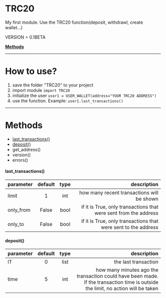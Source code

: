 # TRC20
My first module. Use the TRC20 function(deposit, withdrawl, create wallet...)

VERSION = 0.1BETA


**[Methods](#Methods)**

***
# How to use?

1. save the folder "TRC20" to your project
2. import module
  ```import TRC20```
3. initialize the user
   ```user1 = USER_WALLET(address="YOUR TRC20 ADDRESS")```
4. use the function. Example:
   ```user1.last_transactions()```
***
# <a id="Methods">Methods</a>
+ [last_transactions()](#lT)
+ [deposit()](#deposit)
+ get_address()
+ version()
+ errors()

#### <a id="lT">last_transactions()</a>
parameter | default | type | description |
:-------------|:------------:|:-------:|----------------------------:
limit | 1 | int | how many recent transactions will be shown
only_from | False | bool | if it is True, only transactions that were sent from the address
only_to | False | bool | if it is True, only transactions that were sent to the address

#### <a id="deposit">deposit()</a>
parameter | default | type | description |
:-------------|:------------:|:-------:|----------------------------:
lT | 0 | list | the last transaction
time | 5 | int | how many minutes ago the transaction could have been made. If the transaction time is outside the limit, no action will be taken
